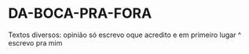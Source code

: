 # DA-BOCA-PRA-FORA
Textos diversos: opinião 
só escrevo oque acredito e em primeiro lugar ^ escrevo pra mim  
